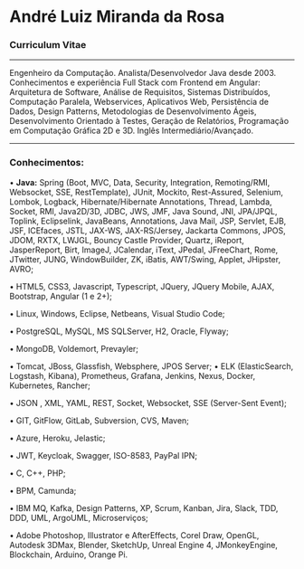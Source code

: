 # André Luiz Miranda da Rosa
### Curriculum Vitae

------------

Engenheiro da Computação. Analista/Desenvolvedor Java desde 2003. Conhecimentos e experiência Full Stack com Frontend em Angular: Arquitetura de Software, Análise de Requisitos, Sistemas Distribuídos, Computação Paralela, Webservices, Aplicativos Web, Persistência de Dados, Design Patterns, Metodologias de Desenvolvimento Ágeis, Desenvolvimento Orientado à Testes, Geração de Relatórios, Programação em Computação Gráfica 2D e 3D. Inglês Intermediário/Avançado.

------------
### Conhecimentos:

• **Java:** Spring (Boot, MVC, Data, Security, Integration, Remoting/RMI, Websocket, SSE,  RestTemplate), JUnit, Mockito, Rest-Assured, Selenium, Lombok, Logback, Hibernate/Hibernate Annotations, Thread, Lambda, Socket, RMI, Java2D/3D, JDBC, JWS, JMF, Java Sound, JNI, JPA/JPQL, Toplink, Eclipselink, JavaBeans, Annotations, Java Mail, JSP, Servlet, EJB, JSF, ICEfaces, JSTL, JAX-WS, JAX-RS/Jersey, Jackarta Commons, JPOS, JDOM, RXTX, LWJGL, Bouncy Castle Provider, Quartz, iReport, JasperReport, Birt, ImageJ, JCalendar, iText, JPedal, JFreeChart, Rome, JTwitter, JUNG, WindowBuilder, ZK, iBatis, AWT/Swing, Applet, JHipster, AVRO;

• HTML5, CSS3, Javascript, Typescript, JQuery, JQuery Mobile, AJAX, Bootstrap, Angular (1 e 2+);

• Linux, Windows, Eclipse, Netbeans, Visual Studio Code;

• PostgreSQL, MySQL, MS SQLServer, H2, Oracle, Flyway;

• MongoDB, Voldemort, Prevayler;

• Tomcat, JBoss, Glassfish, Websphere, JPOS Server;
• ELK (ElasticSearch, Logstash, Kibana), Prometheus, Grafana, Jenkins, Nexus, Docker, Kubernetes, Rancher; 

• JSON , XML, YAML, REST, Socket, Websocket, SSE (Server-Sent Event);

• GIT, GitFlow, GitLab, Subversion, CVS, Maven;

• Azure, Heroku, Jelastic;

• JWT, Keycloak, Swagger, ISO-8583, PayPal IPN;

• C, C++, PHP;

• BPM, Camunda;

• IBM MQ, Kafka, Design Patterns, XP, Scrum, Kanban, Jira, Slack, TDD, DDD, UML, ArgoUML, Microserviços;

• Adobe Photoshop, Illustrator e AfterEffects, Corel Draw, OpenGL, Autodesk 3DMax, Blender, SketchUp, Unreal Engine 4, JMonkeyEngine, Blockchain, Arduino, Orange Pi.
